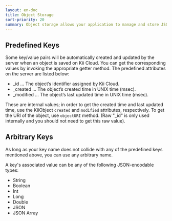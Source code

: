 ```yaml
---
layout: en-doc
title: Object Storage
sort-priority: 20
summary: Object storage allows your application to manage and store JSON-style objects with arbitrary key/value pairs. You can freely define your objects by adding any JSON-encodable data without ever having to do any server-side customization.
---
```

## Predefined Keys

Some key/value pairs will be automatically created and updated by the server when an object is saved on Kii Cloud.  You can get the corresponding values by invoking the appropriate getter method. The predefined attributes on the server are listed below:

* \_id ... The object’s identifier assigned by Kii Cloud.
* \_created ... The object’s created time in UNIX time (msec).
* \_modified ... The object’s last updated time in UNIX time (msec).

These are internal values; in order to get the created time and last updated time, use the KiiObject `created` and `modified` attributes, respectively.  To get the URI of the object, use `objectURI` method.  (Raw "\_id" is only used internally and you should not need to get this raw value).


## Arbitrary Keys

As long as your key name does not collide with any of the predefined keys mentioned above, you can use any arbitrary name.

A key's associated value can be any of the following JSON-encodable types:

* String
* Boolean
* Int
* Long
* Double
* JSON
* JSON Array

